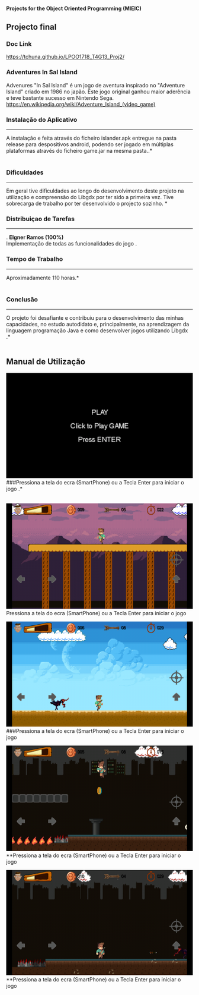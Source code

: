 #### Projects for the Object Oriented Programming  (MIEIC) 


## Projecto final 

### Doc Link 
https://tchuna.github.io/LPOO1718_T4G13_Proj2/


### Adventures In Sal Island

Advenures "In Sal Island" é um jogo de aventura inspirado no "Adventure Island" criado em 1986 no japão.
Este jogo original  ganhou maior aderência e teve bastante sucesso em Nintendo  Sega.
https://en.wikipedia.org/wiki/Adventure_Island_(video_game)




### Instalação do Aplicativo
-----
 A instalação e feita  através do ficheiro islander.apk entregue na pasta release para despositivos android,
podendo ser jogado em múltiplas plataformas através do ficheiro game.jar na mesma pasta..*<br><br>

### Dificuldades
-----
 Em geral  tive  dificuldades  ao longo do desenvolvimento deste projeto na utilização  e compreensão do Libgdx por ter sido a primeira vez.
Tive sobrecarga de trabalho por ter desenvolvido o projecto sozinho.
*<br>

### Distribuiçao de Tarefas
-----
. **Elgner Ramos (100%)**<br>
 Implementação de todas as funcionalidades do jogo . 

### Tempo de Trabalho
-----
 Aproximadamente 110 horas.* <br> <br>

### Conclusão
-----
 O projeto  foi desafiante e  contribuiu para o desenvolvimento das minhas  capacidades, no estudo autodidato e, principalmente, na aprendizagem da linguagem programação Java e como desenvolver jogos utilizando Libgdx  .*<br><br>





## Manual de Utilização

![A](/screen/screen1.png)
 ###Pressiona a tela do ecra (SmartPhone)  ou a Tecla Enter para iniciar o jogo .*<br><br>
 
 
 ![A](/screen/left.png)
 Pressiona a tela do ecra (SmartPhone)  ou a Tecla Enter para iniciar o jogo 
 
 
 ![A](/screen/right.png)
 ###Pressiona a tela do ecra (SmartPhone)  ou a Tecla Enter para iniciar o jogo 
 
 
 ![A](/screen/jump.png)
 **Pressiona a tela do ecra (SmartPhone)  ou a Tecla Enter para iniciar o jogo 
 
 ![A](/screen/attack.png)
 **Pressiona a tela do ecra (SmartPhone)  ou a Tecla Enter para iniciar o jogo 









